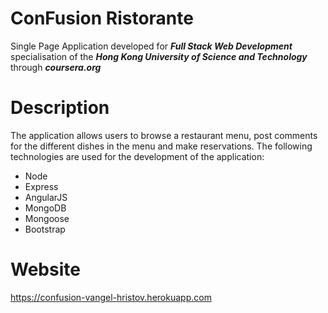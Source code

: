 # ConFusion Ristorante
Single Page Application developed for *__Full Stack Web Development__* specialisation of the *__Hong Kong University of Science and Technology__* through *__coursera.org__*
# Description
The application allows users to browse a restaurant menu, post comments for the different dishes in the menu and make reservations.
The following technologies are used for the development of the application:
* Node
* Express
* AngularJS
* MongoDB
* Mongoose
* Bootstrap

# Website
https://confusion-vangel-hristov.herokuapp.com